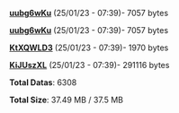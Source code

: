[**uubg6wKu**](/data/uubg6wKu.txt) (25/01/23 - 07:39)- 7057 bytes

[**uubg6wKu**](/data/uubg6wKu.txt) (25/01/23 - 07:39)- 7057 bytes

[**KtXQWLD3**](/data/KtXQWLD3.txt) (25/01/23 - 07:39)- 1970 bytes

[**KiJUszXL**](/data/KiJUszXL.txt) (25/01/23 - 07:39)- 291116 bytes

**Total Datas**: 6308

**Total Size**: 37.49 MB / 37.5 MB